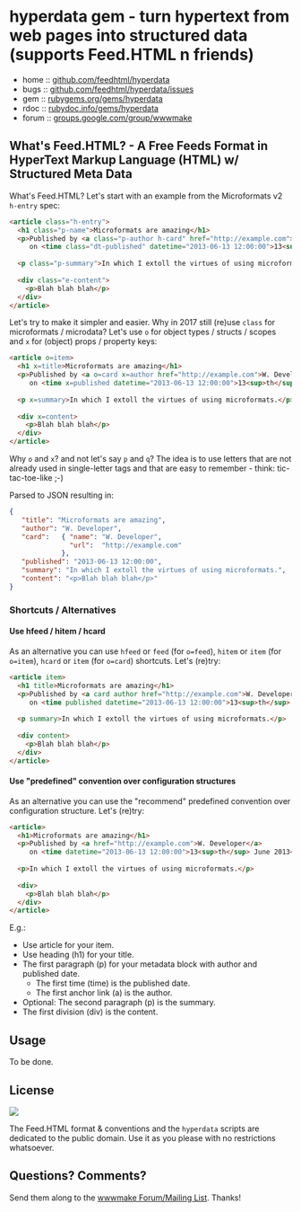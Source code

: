 # hyperdata gem - turn hypertext from web pages into structured data (supports Feed.HTML n friends)


* home  :: [github.com/feedhtml/hyperdata](https://github.com/feedhtml/hyperdata)
* bugs  :: [github.com/feedhtml/hyperdata/issues](https://github.com/feedhtml/hyperdata/issues)
* gem   :: [rubygems.org/gems/hyperdata](https://rubygems.org/gems/hyperdata)
* rdoc  :: [rubydoc.info/gems/hyperdata](http://rubydoc.info/gems/hyperdata)
* forum :: [groups.google.com/group/wwwmake](http://groups.google.com/group/wwwmake)


## What's Feed.HTML? - A Free Feeds Format in HyperText Markup Language (HTML) w/ Structured Meta Data

What's Feed.HTML? Let's start with an example from the Microformats v2 `h-entry` spec:

``` html
<article class="h-entry">
  <h1 class="p-name">Microformats are amazing</h1>
  <p>Published by <a class="p-author h-card" href="http://example.com">W. Developer</a>
     on <time class="dt-published" datetime="2013-06-13 12:00:00">13<sup>th</sup> June 2013</time>
 
  <p class="p-summary">In which I extoll the virtues of using microformats.</p>
 
  <div class="e-content">
    <p>Blah blah blah</p>
  </div>
</article>
```

Let's try to make it simpler and easier. Why in 2017 still (re)use `class` for microformats / microdata? 
Let's use `o` for object types / structs / scopes and `x` for (object) props / property keys:

``` html
<article o=item>
  <h1 x=title>Microformats are amazing</h1>
  <p>Published by <a o=card x=author href="http://example.com">W. Developer</a>
     on <time x=published datetime="2013-06-13 12:00:00">13<sup>th</sup> June 2013</time>
 
  <p x=summary>In which I extoll the virtues of using microformats.</p>
 
  <div x=content>
    <p>Blah blah blah</p>
  </div>
</article>
```

Why `o` and `x`? and not let's say `p` and `q`? The idea is to use letters that are not already used in single-letter tags
and that are easy to remember - think: tic-tac-toe-like ;-)


Parsed to JSON resulting in:

``` json
{
   "title": "Microformats are amazing",
   "author": "W. Developer",
   "card":   { "name": "W. Developer",
               "url":  "http://example.com"
             },
   "published": "2013-06-13 12:00:00",
   "summary": "In which I extoll the virtues of using microformats.",
   "content": "<p>Blah blah blah</p>"
}

```

### Shortcuts / Alternatives

#### Use hfeed / hitem / hcard

As an alternative you can use  `hfeed` or `feed` (for `o=feed`), `hitem` or `item` (for `o=item`), 
`hcard` or `item` (for `o=card`) shortcuts. Let's (re)try:

``` html
<article item>
  <h1 title>Microformats are amazing</h1>
  <p>Published by <a card author href="http://example.com">W. Developer</a>
     on <time published datetime="2013-06-13 12:00:00">13<sup>th</sup> June 2013</time>
 
  <p summary>In which I extoll the virtues of using microformats.</p>
 
  <div content>
    <p>Blah blah blah</p>
  </div>
</article>
```


#### Use "predefined" convention over configuration structures

As an alternative you can use the "recommend" predefined convention over configuration
structure. Let's (re)try:

``` html
<article>
  <h1>Microformats are amazing</h1>
  <p>Published by <a href="http://example.com">W. Developer</a>
     on <time datetime="2013-06-13 12:00:00">13<sup>th</sup> June 2013</time>
 
  <p>In which I extoll the virtues of using microformats.</p>
 
  <div>
    <p>Blah blah blah</p>
  </div>
</article>
```

E.g.:

- Use article for your item.
- Use heading (h1) for your title.
- The first paragraph (p) for your metadata block with author and published date.
  - The first time (time) is the published date.
  - The first anchor link (a) is the author.
- Optional: The second paragraph (p) is the summary.
- The first division (div) is the content.



## Usage

To be done.


## License

![](https://publicdomainworks.github.io/buttons/zero88x31.png)

The Feed.HTML format & conventions
and the `hyperdata` scripts are dedicated to the public domain.
Use it as you please with no restrictions whatsoever.

## Questions? Comments?

Send them along to the [wwwmake Forum/Mailing List](http://groups.google.com/group/wwwmake).
Thanks!

